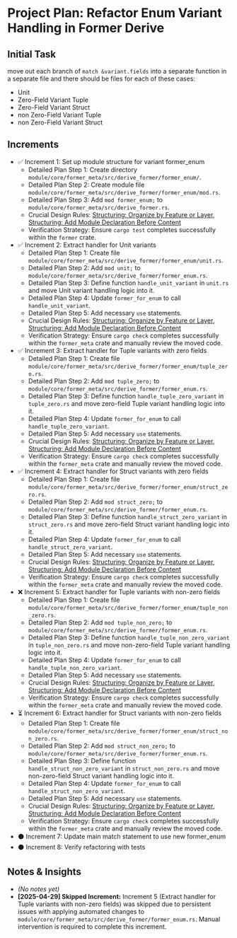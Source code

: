 # Project Plan: Refactor Enum Variant Handling in Former Derive

## Initial Task

 move out each branch of `match &variant.fields` into a separate function in a separate file and there should be files for each of these cases:

- Unit
- Zero-Field Variant Tuple
- Zero-Field Variant Struct
- non Zero-Field Variant Tuple
- non Zero-Field Variant Struct

## Increments

*   ✅ Increment 1: Set up module structure for variant former_enum
    *   Detailed Plan Step 1: Create directory `module/core/former_meta/src/derive_former/former_enum/`.
    *   Detailed Plan Step 2: Create module file `module/core/former_meta/src/derive_former/former_enum/mod.rs`.
    *   Detailed Plan Step 3: Add `mod former_enum;` to `module/core/former_meta/src/derive_former.rs`.
    *   Crucial Design Rules: [Structuring: Organize by Feature or Layer](code/rules/design.md#structuring-organize-by-feature-or-layer), [Structuring: Add Module Declaration Before Content](code/rules/design.md#structuring-add-module-declaration-before-content)
    *   Verification Strategy: Ensure `cargo test` completes successfully within the `former` crate. <!-- Updated -->
*   ✅ Increment 2: Extract handler for Unit variants
    *   Detailed Plan Step 1: Create file `module/core/former_meta/src/derive_former/former_enum/unit.rs`.
    *   Detailed Plan Step 2: Add `mod unit;` to `module/core/former_meta/src/derive_former/former_enum.rs`.
    *   Detailed Plan Step 3: Define function `handle_unit_variant` in `unit.rs` and move Unit variant handling logic into it.
    *   Detailed Plan Step 4: Update `former_for_enum` to call `handle_unit_variant`.
    *   Detailed Plan Step 5: Add necessary `use` statements.
    *   Crucial Design Rules: [Structuring: Organize by Feature or Layer](code/rules/design.md#structuring-organize-by-feature-or-layer), [Structuring: Add Module Declaration Before Content](code/rules/design.md#structuring-add-module-declaration-before-content)
    *   Verification Strategy: Ensure `cargo check` completes successfully within the `former_meta` crate and manually review the moved code.
*   ✅ Increment 3: Extract handler for Tuple variants with zero fields
    *   Detailed Plan Step 1: Create file `module/core/former_meta/src/derive_former/former_enum/tuple_zero.rs`.
    *   Detailed Plan Step 2: Add `mod tuple_zero;` to `module/core/former_meta/src/derive_former/former_enum.rs`.
    *   Detailed Plan Step 3: Define function `handle_tuple_zero_variant` in `tuple_zero.rs` and move zero-field Tuple variant handling logic into it.
    *   Detailed Plan Step 4: Update `former_for_enum` to call `handle_tuple_zero_variant`.
    *   Detailed Plan Step 5: Add necessary `use` statements.
    *   Crucial Design Rules: [Structuring: Organize by Feature or Layer](code/rules/design.md#structuring-organize-by-feature-or-layer), [Structuring: Add Module Declaration Before Content](code/rules/design.md#structuring-add-module-declaration-before-content)
    *   Verification Strategy: Ensure `cargo check` completes successfully within the `former_meta` crate and manually review the moved code.
*   ✅ Increment 4: Extract handler for Struct variants with zero fields
    *   Detailed Plan Step 1: Create file `module/core/former_meta/src/derive_former/former_enum/struct_zero.rs`.
    *   Detailed Plan Step 2: Add `mod struct_zero;` to `module/core/former_meta/src/derive_former/former_enum.rs`.
    *   Detailed Plan Step 3: Define function `handle_struct_zero_variant` in `struct_zero.rs` and move zero-field Struct variant handling logic into it.
    *   Detailed Plan Step 4: Update `former_for_enum` to call `handle_struct_zero_variant`.
    *   Detailed Plan Step 5: Add necessary `use` statements.
    *   Crucial Design Rules: [Structuring: Organize by Feature or Layer](code/rules/design.md#structuring-organize-by-feature-or-layer), [Structuring: Add Module Declaration Before Content](code/rules/design.md#structuring-add-module-declaration-before-content)
    *   Verification Strategy: Ensure `cargo check` completes successfully within the `former_meta` crate and manually review the moved code.
*   ❌ Increment 5: Extract handler for Tuple variants with non-zero fields
    *   Detailed Plan Step 1: Create file `module/core/former_meta/src/derive_former/former_enum/tuple_non_zero.rs`.
    *   Detailed Plan Step 2: Add `mod tuple_non_zero;` to `module/core/former_meta/src/derive_former/former_enum.rs`.
    *   Detailed Plan Step 3: Define function `handle_tuple_non_zero_variant` in `tuple_non_zero.rs` and move non-zero-field Tuple variant handling logic into it.
    *   Detailed Plan Step 4: Update `former_for_enum` to call `handle_tuple_non_zero_variant`.
    *   Detailed Plan Step 5: Add necessary `use` statements.
    *   Crucial Design Rules: [Structuring: Organize by Feature or Layer](code/rules/design.md#structuring-organize-by-feature-or-layer), [Structuring: Add Module Declaration Before Content](code/rules/design.md#structuring-add-module-declaration-before-content)
    *   Verification Strategy: Ensure `cargo check` completes successfully within the `former_meta` crate and manually review the moved code.
*   ⏳ Increment 6: Extract handler for Struct variants with non-zero fields
    *   Detailed Plan Step 1: Create file `module/core/former_meta/src/derive_former/former_enum/struct_non_zero.rs`.
    *   Detailed Plan Step 2: Add `mod struct_non_zero;` to `module/core/former_meta/src/derive_former/former_enum.rs`.
    *   Detailed Plan Step 3: Define function `handle_struct_non_zero_variant` in `struct_non_zero.rs` and move non-zero-field Struct variant handling logic into it.
    *   Detailed Plan Step 4: Update `former_for_enum` to call `handle_struct_non_zero_variant`.
    *   Detailed Plan Step 5: Add necessary `use` statements.
    *   Crucial Design Rules: [Structuring: Organize by Feature or Layer](code/rules/design.md#structuring-organize-by-feature-or-layer), [Structuring: Add Module Declaration Before Content](code/rules/design.md#structuring-add-module-declaration-before-content)
    *   Verification Strategy: Ensure `cargo check` completes successfully within the `former_meta` crate and manually review the moved code.
*   ⚫ Increment 7: Update main match statement to use new former_enum
*   ⚫ Increment 8: Verify refactoring with tests

## Notes & Insights

*   *(No notes yet)*
*   **[2025-04-29] Skipped Increment:** Increment 5 (Extract handler for Tuple variants with non-zero fields) was skipped due to persistent issues with applying automated changes to `module/core/former_meta/src/derive_former/former_enum.rs`. Manual intervention is required to complete this increment.

